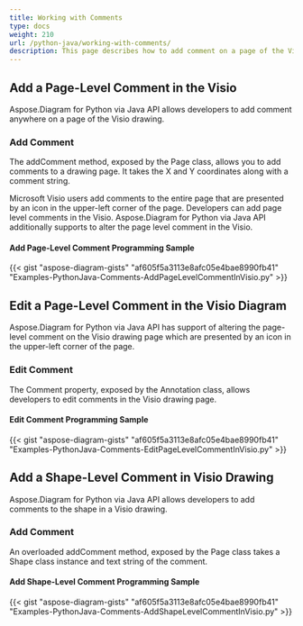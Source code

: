 ```yaml
---
title: Working with Comments
type: docs
weight: 210
url: /python-java/working-with-comments/
description: This page describes how to add comment on a page of the Visio drawing with Aspose.Diagram library.
---
```


## **Add a Page-Level Comment in the Visio**
Aspose.Diagram for Python via Java API allows developers to add comment anywhere on a page of the Visio drawing.
### **Add Comment**
The addComment method, exposed by the Page class, allows you to add comments to a drawing page. It takes the X and Y coordinates along with a comment string.

Microsoft Visio users add comments to the entire page that are presented by an icon in the upper-left corner of the page. Developers can add page level comments in the Visio. Aspose.Diagram for Python via Java API additionally supports to alter the page level comment in the Visio.
#### **Add Page-Level Comment Programming Sample**
{{< gist "aspose-diagram-gists" "af605f5a3113e8afc05e4bae8990fb41" "Examples-PythonJava-Comments-AddPageLevelCommentInVisio.py" >}}
## **Edit a Page-Level Comment in the Visio Diagram**
Aspose.Diagram for Python via Java API has support of altering the page-level comment on the Visio drawing page which are presented by an icon in the upper-left corner of the page. 
### **Edit Comment**
The Comment property, exposed by the Annotation class, allows developers to edit comments in the Visio drawing page.
#### **Edit Comment Programming Sample**
{{< gist "aspose-diagram-gists" "af605f5a3113e8afc05e4bae8990fb41" "Examples-PythonJava-Comments-EditPageLevelCommentInVisio.py" >}}
## **Add a Shape-Level Comment in Visio Drawing**
Aspose.Diagram for Python via Java API allows developers to add comments to the shape in a Visio drawing.
### **Add Comment**
An overloaded addComment method, exposed by the Page class takes a Shape class instance and text string of the comment.
#### **Add Shape-Level Comment Programming Sample**
{{< gist "aspose-diagram-gists" "af605f5a3113e8afc05e4bae8990fb41" "Examples-PythonJava-Comments-AddShapeLevelCommentInVisio.py" >}}
